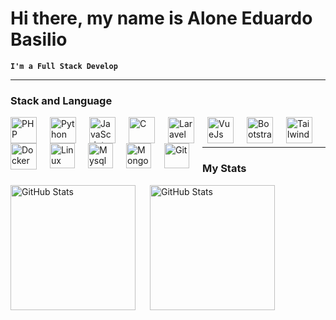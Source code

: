 # Hi there, my name is Alone Eduardo Basilio

**`I'm a Full Stack Develop`**

---

### Stack and Language

<img 
    align="left"
    alt="PHP"
    width="42px"
    style="padding-right: 18px"
    src="https://cdn.jsdelivr.net/gh/devicons/devicon@latest/icons/php/php-original.svg" 
/>

<img 
    align="left"
    alt="Python"
    width="42px"
    style="padding-right: 18px"
    src="https://cdn.jsdelivr.net/gh/devicons/devicon@latest/icons/python/python-original.svg" 
/>

<img 
    align="left"
    alt="JavaScript"
    width="42px"
    style="padding-right: 18px"
    src="https://cdn.jsdelivr.net/gh/devicons/devicon@latest/icons/javascript/javascript-original.svg" 
/>

<img 
    align="left"
    alt="C"
    width="42px"
    style="padding-right: 18px"
    src="https://cdn.jsdelivr.net/gh/devicons/devicon@latest/icons/c/c-original.svg" 
/>

<img 
    align="left"
    alt="Laravel"
    width="42px"
    style="padding-right: 18px"
    src="https://cdn.jsdelivr.net/gh/devicons/devicon@latest/icons/laravel/laravel-original.svg" 
/>
                   
<img 
    align="left"
    alt="VueJs"
    width="42px"
    style="padding-right: 18px"
    src="https://cdn.jsdelivr.net/gh/devicons/devicon@latest/icons/vuejs/vuejs-original.svg" 
/>

<img 
    align="left"
    alt="Bootstrap"
    width="42px"
    style="padding-right: 18px"
    src="https://cdn.jsdelivr.net/gh/devicons/devicon@latest/icons/bootstrap/bootstrap-original.svg" 
/>

<img 
    align="left"
    alt="Tailwindcss"
    width="42px"
    style="padding-right: 18px"
    src="https://cdn.jsdelivr.net/gh/devicons/devicon@latest/icons/tailwindcss/tailwindcss-original.svg" 
/>

<img 
    align="left"
    alt="Docker"
    width="42px"
    style="padding-right: 18px"
    src="https://cdn.jsdelivr.net/gh/devicons/devicon@latest/icons/docker/docker-original.svg" 
/>

<img 
    align="left"
    alt="Linux"
    width="40px"
    style="padding-right: 18px"
    src="https://cdn.jsdelivr.net/gh/devicons/devicon@latest/icons/linux/linux-original.svg" 
/>

<img 
    align="left"
    alt="Mysql"
    width="40px"
    style="padding-right: 18px"
    src="https://cdn.jsdelivr.net/gh/devicons/devicon@latest/icons/mysql/mysql-plain-wordmark.svg" 
/>

<img 
    align="left"
    alt="MongoDB"
    width="40px"
    style="padding-right: 18px"
    src="https://cdn.jsdelivr.net/gh/devicons/devicon@latest/icons/mongodb/mongodb-original-wordmark.svg" 
/>

<img 
    align="left"
    alt="Git"
    width="40px"
    style="padding-right: 18px"
    src="https://cdn.jsdelivr.net/gh/devicons/devicon@latest/icons/git/git-original-wordmark.svg" 
/>

<!-- <img 
    align="left"
    alt="Bash"
    width="40px"
    style="padding-right: 18px"
    src="https://cdn.jsdelivr.net/gh/devicons/devicon@latest/icons/powershell/powershell-original.svg" 
/> -->


<br>
<br>

---

### My Stats
<p>
    <img
        align="left"
        alt="GitHub Stats"
        height="200"
        style="padding-right: 20px"
        src="https://github-readme-stats.vercel.app/api?username=AloneBasilio&show_icons=true&theme=tokyonight&include_all_commits=true&locale-pt-pt"
    />
    <img
        align="left"
        alt="GitHub Stats"
        height="200"
        style="padding-right: 20px"
        src="https://github-readme-stats.vercel.app/api/top-langs/?username=alonebasilio&show_icons=true&theme=tokyonight&layout=compact&custom_title=Technologies&langs_count=7"
    />
</p>       
          